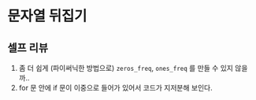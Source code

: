 # 문자열 뒤집기

## 셀프 리뷰

1. 좀 더 쉽게 (파이써닉한 방법으로) `zeros_freq`, `ones_freq` 를 만들 수 있지 않을까..
1. for 문 안에 if 문이 이중으로 들어가 있어서 코드가 지저분해 보인다.